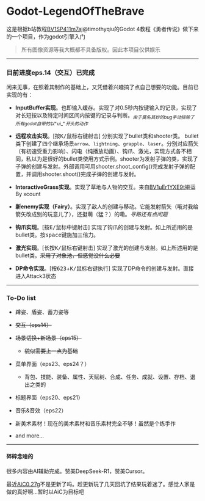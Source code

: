 # Godot-LegendOfTheBrave

这是根据b站教程[BV1SP411m7aj](https://www.bilibili.com/video/BV1SP411m7aj)@timothyqiu的Godot 4教程《勇者传说》做下来的一个项目，作为godot引擎入门

 > 所有图像资源等我大概都不具备版权。因此本项目仅供娱乐

---

 ### 目前进度eps.14（交互）已完成

 闲来无事，在照着其制作的基础上，又凭借着兴趣搞了点自己想要的功能。目前已实现的有：

  - **InputBuffer实现**。也即输入缓存。实现了对0.5秒内按键输入的记录，实现了对长短按以及特定时间区间内按键的记录与判断。$_{由于莫名其妙的bug手动排除了所有godot自带的以“ui\_”开头的动作}$

  - **远程攻击实现**。[按<kbd>K/鼠标右键</kbd>射击] 分别实现了bullet类和shooter类。 bullet类下创建了四个继承场景```arrow```、```lightning```、```grapple```、```laser```。分别对应箭矢（有初速受重力影响）、闪电（纯播放动画）、钩爪、激光，实现方式各不相同，私以为是很好的bullet类使用方式示例。shooter为发射子弹的类，实现了子弹的创建与发射。外部调用可用shooter.shoot_config()完成发射子弹的配置，并调用shooter.shoot()完成子弹的创建与发射。

  - **InteractiveGrass实现**。实现了草地与人物的交互。来自[BV1uEr1YXE9t](https://www.bilibili.com/video/BV1uEr1YXE9t)搬运By xcount
  
  - **新enemy实现（Fairy）**。实现了敌人的创建与移动。它能发射箭矢（哦对我给箭矢改成别的玩意儿了），还挺萌（猛？）的嘞。*寻路还有点问题*

  - **钩爪实现**。[按<kbd>E/鼠标中键</kbd>射击] 实现了钩爪的创建与发射。如上所述用的是bullet类。按<kbd>space</kbd>键施加三倍力。

  - **激光实现**。[长按<kbd>K/鼠标右键</kbd>射击] 实现了激光的创建与发射。如上所述用的是bullet类。~~采用了对象池，但感觉没什么必要~~

  - **DP命令实现**。[按<kbd>623</kbd>+<kbd>K/鼠标右键</kbd>执行] 实现了DP命令的创建与发射。直接进入Attack3状态

---

### To-Do list

- 蹲姿、盾姿、蓄力姿等

- ~~交互（eps14）~~

- ~~场景切换+新场景（eps15）~~

  - ~~貌似需要上一点为基础~~

- 菜单界面（eps23、eps24？）

  - 背包、技能、装备、属性、天赋树、合成、任务、成就、设置、存档、退出之类的

- 标题界面（eps20、eps21）

- 音乐&音效（eps22）

- 新美术素材！现在的美术素材和音乐素材完全不够！虽然是个练手作

- and more...

---

#### 碎碎念啥的

很多内容由AI辅助完成。赞美DeepSeek-R1，赞美Cursor。

最近[AiC](https://aicwiki.com/zh/home)[0.27g](https://www.bilibili.com/read/cv40671724/)不是更新了吗。趁更新玩了几天回坑了结果玩着迷了。感觉人家是做的真好啊...暂时以AiC为目标吧